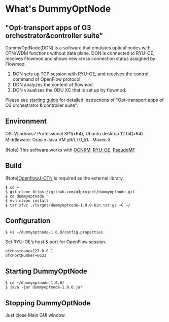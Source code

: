 # What's DummyOptNode
"Opt-transport apps of O3 orchestrator&amp;controller suite"
---
DummyOptNode(DON) is a software that emulates optical nodes with OTN/WDM functions without data plane. DON is connected to RYU-OE, receives Flowmod and shows new cross connection status assigned by Flowmod.

1. DON sets up TCP session with RYU-OE, and receives the control command of OpenFlow protocol.
2. DON analyzes the content of flowmod.
3. DON visualizes the ODU XC that is set up by flowmod. 

Please see [starting guide](http://www.o3project.org/ja/fujitsu/docs/getting_started_OPT.pdf) for detailed instructions of "Opt-transport apps of O3 orchestrator & controller suite". 

Environment
--------------------------
OS: Windows7 Professional SP1(x64), Ubuntu desktop 12.04(x64)  
Middleware: Oracle Java VM  jdk1.7.0_51、Maven 3  

(Note) This software works with [OCNRM](https://github.com/o3project/ocnrm), [RYU-OE](https://github.com/o3project/ryu-oe), [PseudoMF](https://github.com/o3project/pseudoMF)



Build
--------------------------

(Note)[OpenflowJ-OTN](https://github.com/o3project/openflowj-otn) is required as the external library.

    $ cd ~
    $ git clone https://github.com/o3project/dummyoptnode.git
    $ cd dummyoptnode
    $ mvn clean install
    $ tar xfvz ./target/dummyoptnode-1.0.0-bin.tar.gz –C ~/
    
Configuration
--------------------------

    $ vi ~/dummyoptnode-1.0.0/config.properties

Set RYU-OE’s host & port for OpenFlow session.

    ofcHostname=127.0.0.1
    ofcPortNumber=6633

Starting DummyOptNode
--------------------------

    $ cd ~/dummyoptnode-1.0.0/
    $ java -jar dummyoptnode-1.0.0.jar

Stopping DummyOptNode
--------------------------

Just close Main GUI window.



